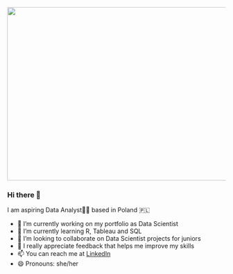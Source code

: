 <div align="center">
  <img src="https://media.giphy.com/media/l46Cy1rHbQ92uuLXa/giphy.gif" width="600" height="400"/>
</div>

### Hi there 👋

I am aspiring Data Analyst👩‍💻 based in Poland 🇵🇱

- 🔭 I’m currently working on my portfolio as Data Scientist
- 🌱 I’m currently learning R, Tableau and SQL
- 👯 I’m looking to collaborate on Data Scientist projects for juniors
- 🤔 I really appreciate feedback that helps me improve my skills
- 📫 You can reach me at [LinkedIn](https://www.linkedin.com/in/aleksandra-matacz/)
- 😄 Pronouns: she/her

